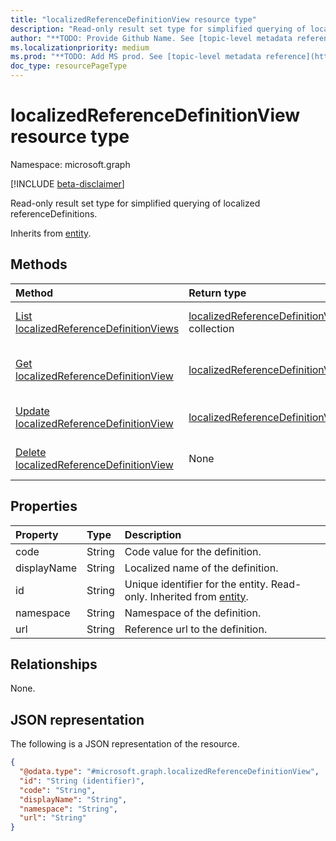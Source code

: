 ```yaml
---
title: "localizedReferenceDefinitionView resource type"
description: "Read-only result set type for simplified querying of localized referenceDefinitions."
author: "**TODO: Provide Github Name. See [topic-level metadata reference](https://msgo.azurewebsites.net/add/document/guidelines/metadata.html#topic-level-metadata)**"
ms.localizationpriority: medium
ms.prod: "**TODO: Add MS prod. See [topic-level metadata reference](https://msgo.azurewebsites.net/add/document/guidelines/metadata.html#topic-level-metadata)**"
doc_type: resourcePageType
---
```


# localizedReferenceDefinitionView resource type

Namespace: microsoft.graph

[!INCLUDE [beta-disclaimer](../../includes/beta-disclaimer.md)]

Read-only result set type for simplified querying of localized referenceDefinitions.


Inherits from [entity](../resources/entity.md).

## Methods
|Method|Return type|Description|
|:---|:---|:---|
|[List localizedReferenceDefinitionViews](../api/localizedreferencedefinitionview-list.md)|[localizedReferenceDefinitionView](../resources/localizedreferencedefinitionview.md) collection|Get a list of the [localizedReferenceDefinitionView](../resources/localizedreferencedefinitionview.md) objects and their properties.|
|[Get localizedReferenceDefinitionView](../api/localizedreferencedefinitionview-get.md)|[localizedReferenceDefinitionView](../resources/localizedreferencedefinitionview.md)|Read the properties and relationships of a [localizedReferenceDefinitionView](../resources/localizedreferencedefinitionview.md) object.|
|[Update localizedReferenceDefinitionView](../api/localizedreferencedefinitionview-update.md)|[localizedReferenceDefinitionView](../resources/localizedreferencedefinitionview.md)|Update the properties of a [localizedReferenceDefinitionView](../resources/localizedreferencedefinitionview.md) object.|
|[Delete localizedReferenceDefinitionView](../api/localizedreferencedefinitionview-delete.md)|None|Deletes a [localizedReferenceDefinitionView](../resources/localizedreferencedefinitionview.md) object.|

## Properties
|Property|Type|Description|
|:---|:---|:---|
|code|String|Code value for the definition.|
|displayName|String|Localized name of the definition.|
|id|String|Unique identifier for the entity. Read-only. Inherited from [entity](../resources/entity.md).|
|namespace|String|Namespace of the definition.|
|url|String|Reference url to the definition.|

## Relationships
None.

## JSON representation
The following is a JSON representation of the resource.
<!-- {
  "blockType": "resource",
  "keyProperty": "id",
  "@odata.type": "microsoft.graph.localizedReferenceDefinitionView",
  "baseType": "microsoft.graph.entity",
  "openType": false
}
-->
``` json
{
  "@odata.type": "#microsoft.graph.localizedReferenceDefinitionView",
  "id": "String (identifier)",
  "code": "String",
  "displayName": "String",
  "namespace": "String",
  "url": "String"
}
```


